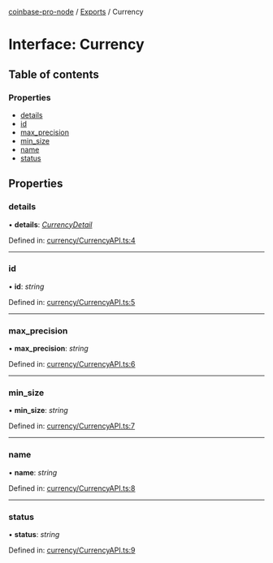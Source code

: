 [coinbase-pro-node](../README.md) / [Exports](../modules.md) / Currency

# Interface: Currency

## Table of contents

### Properties

- [details](currency.md#details)
- [id](currency.md#id)
- [max_precision](currency.md#max_precision)
- [min_size](currency.md#min_size)
- [name](currency.md#name)
- [status](currency.md#status)

## Properties

### details

• **details**: [_CurrencyDetail_](currencydetail.md)

Defined in: [currency/CurrencyAPI.ts:4](https://github.com/bennycode/coinbase-pro-node/blob/1018fbd/src/currency/CurrencyAPI.ts#L4)

---

### id

• **id**: _string_

Defined in: [currency/CurrencyAPI.ts:5](https://github.com/bennycode/coinbase-pro-node/blob/1018fbd/src/currency/CurrencyAPI.ts#L5)

---

### max_precision

• **max_precision**: _string_

Defined in: [currency/CurrencyAPI.ts:6](https://github.com/bennycode/coinbase-pro-node/blob/1018fbd/src/currency/CurrencyAPI.ts#L6)

---

### min_size

• **min_size**: _string_

Defined in: [currency/CurrencyAPI.ts:7](https://github.com/bennycode/coinbase-pro-node/blob/1018fbd/src/currency/CurrencyAPI.ts#L7)

---

### name

• **name**: _string_

Defined in: [currency/CurrencyAPI.ts:8](https://github.com/bennycode/coinbase-pro-node/blob/1018fbd/src/currency/CurrencyAPI.ts#L8)

---

### status

• **status**: _string_

Defined in: [currency/CurrencyAPI.ts:9](https://github.com/bennycode/coinbase-pro-node/blob/1018fbd/src/currency/CurrencyAPI.ts#L9)
